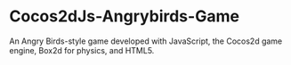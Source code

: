 # Cocos2dJs-Angrybirds-Game
An Angry Birds-style game developed with JavaScript, the Cocos2d game engine, Box2d for physics, and HTML5.
